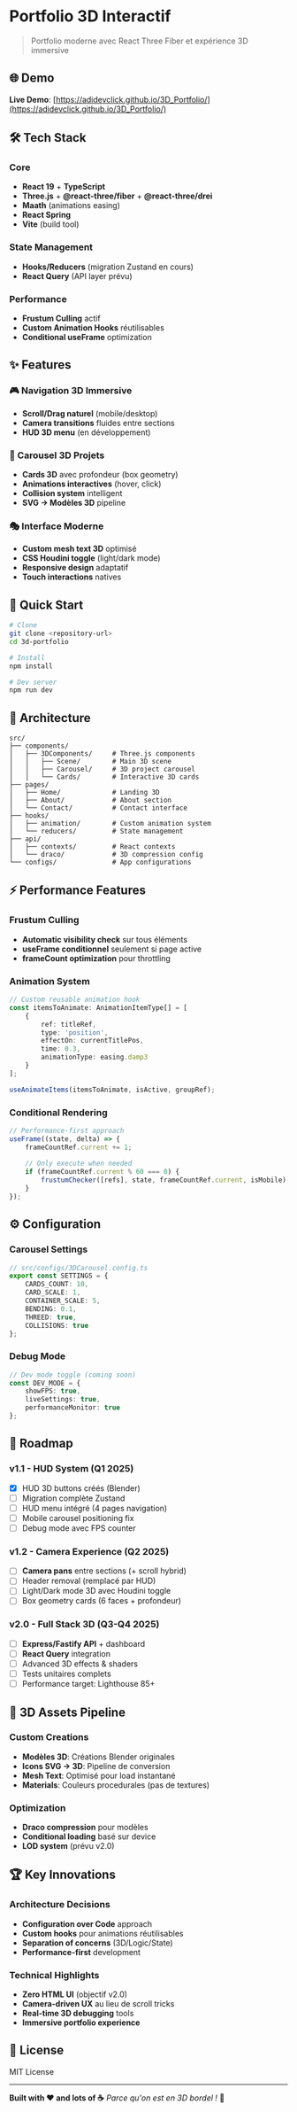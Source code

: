 # Portfolio 3D Interactif

> Portfolio moderne avec React Three Fiber et expérience 3D immersive

## 🌐 Demo
**Live Demo**: [https://adidevclick.github.io/3D_Portfolio/](https://adidevclick.github.io/3D_Portfolio/)

## 🛠 Tech Stack

### Core
- **React 19** + **TypeScript**
- **Three.js** + **@react-three/fiber** + **@react-three/drei**
- **Maath** (animations easing)
- **React Spring**
- **Vite** (build tool)

### State Management
- **Hooks/Reducers** (migration Zustand en cours)
- **React Query** (API layer prévu)

### Performance
- **Frustum Culling** actif
- **Custom Animation Hooks** réutilisables
- **Conditional useFrame** optimization

## ✨ Features

### 🎮 Navigation 3D Immersive
- **Scroll/Drag naturel** (mobile/desktop)
- **Camera transitions** fluides entre sections
- **HUD 3D menu** (en développement)

### 🎨 Carousel 3D Projets
- **Cards 3D** avec profondeur (box geometry)
- **Animations interactives** (hover, click)
- **Collision system** intelligent
- **SVG → Modèles 3D** pipeline

### 🎭 Interface Moderne
- **Custom mesh text 3D** optimisé
- **CSS Houdini toggle** (light/dark mode)
- **Responsive design** adaptatif
- **Touch interactions** natives

## 🚀 Quick Start

```bash
# Clone
git clone <repository-url>
cd 3d-portfolio

# Install
npm install

# Dev server
npm run dev
```

## 📁 Architecture

```
src/
├── components/
│   ├── 3DComponents/     # Three.js components
│   │   ├── Scene/        # Main 3D scene
│   │   ├── Carousel/     # 3D project carousel
│   │   └── Cards/        # Interactive 3D cards
├── pages/
│   ├── Home/             # Landing 3D
│   ├── About/            # About section
│   └── Contact/          # Contact interface
├── hooks/
│   ├── animation/        # Custom animation system
│   └── reducers/         # State management
├── api/
│   ├── contexts/         # React contexts
│   └── draco/            # 3D compression config
└── configs/              # App configurations
```

## ⚡ Performance Features

### Frustum Culling
- **Automatic visibility check** sur tous éléments
- **useFrame conditionnel** seulement si page active
- **frameCount optimization** pour throttling

### Animation System
```typescript
// Custom reusable animation hook
const itemsToAnimate: AnimationItemType[] = [
    {
        ref: titleRef,
        type: 'position',
        effectOn: currentTitlePos,
        time: 0.3,
        animationType: easing.damp3
    }
];

useAnimateItems(itemsToAnimate, isActive, groupRef);
```

### Conditional Rendering
```typescript
// Performance-first approach
useFrame((state, delta) => {
    frameCountRef.current += 1;
    
    // Only execute when needed
    if (frameCountRef.current % 60 === 0) {
        frustumChecker([refs], state, frameCountRef.current, isMobile);
    }
});
```

## ⚙️ Configuration

### Carousel Settings
```typescript
// src/configs/3DCarousel.config.ts
export const SETTINGS = {
    CARDS_COUNT: 10,
    CARD_SCALE: 1,
    CONTAINER_SCALE: 5,
    BENDING: 0.1,
    THREED: true,
    COLLISIONS: true
};
```

### Debug Mode
```typescript
// Dev mode toggle (coming soon)
const DEV_MODE = {
    showFPS: true,
    liveSettings: true,
    performanceMonitor: true
};
```

## 🔮 Roadmap

### v1.1 - HUD System (Q1 2025)
- [x] HUD 3D buttons créés (Blender)
- [ ] Migration complète Zustand
- [ ] HUD menu intégré (4 pages navigation)
- [ ] Mobile carousel positioning fix
- [ ] Debug mode avec FPS counter

### v1.2 - Camera Experience (Q2 2025)
- [ ] **Camera pans** entre sections (+ scroll hybrid)
- [ ] Header removal (remplacé par HUD)
- [ ] Light/Dark mode 3D avec Houdini toggle
- [ ] Box geometry cards (6 faces + profondeur)

### v2.0 - Full Stack 3D (Q3-Q4 2025)
- [ ] **Express/Fastify API** + dashboard
- [ ] **React Query** integration
- [ ] Advanced 3D effects & shaders
- [ ] Tests unitaires complets
- [ ] Performance target: Lighthouse 85+

## 🎨 3D Assets Pipeline

### Custom Creations
- **Modèles 3D**: Créations Blender originales
- **Icons SVG → 3D**: Pipeline de conversion
- **Mesh Text**: Optimisé pour load instantané
- **Materials**: Couleurs procedurales (pas de textures)

### Optimization
- **Draco compression** pour modèles
- **Conditional loading** basé sur device
- **LOD system** (prévu v2.0)

## 🏆 Key Innovations

### Architecture Decisions
- **Configuration over Code** approach
- **Custom hooks** pour animations réutilisables
- **Separation of concerns** (3D/Logic/State)
- **Performance-first** development

### Technical Highlights
- **Zero HTML UI** (objectif v2.0)
- **Camera-driven UX** au lieu de scroll tricks
- **Real-time 3D debugging** tools
- **Immersive portfolio experience**

## 📄 License

MIT License

---

**Built with ❤️ and lots of ☕**
*Parce qu'on est en 3D bordel !* 🚀